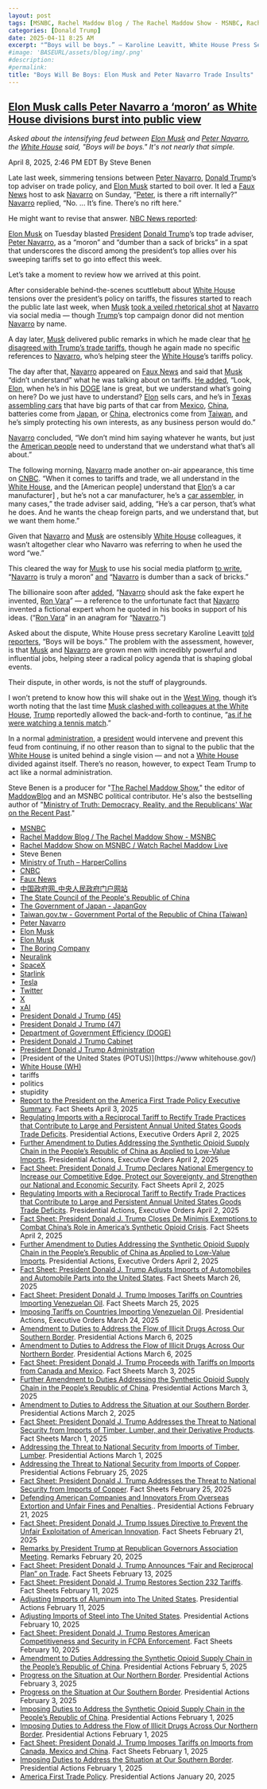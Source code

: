 ```yaml
---
layout: post
tags: [MSNBC, Rachel Maddow Blog / The Rachel Maddow Show - MSNBC, Rachel Maddow Show on MSNBC / Watch Rachel Maddow Live, Steve Benen, Ministry of Truth – HarperCollins, CNBC, Faux News, Taiwan.gov.tw - Government Portal of the Republic of China (Taiwan), 中国政府网_中央人民政府门户网站, The State Council of the People’s Republic of China, The Government of Japan - JapanGov, Peter Navarro, Elon Musk, Elon Musk, The Boring Company, Neuralink, SpaceX, Starlink, Tesla, Twitter, X, xAI, President Donald J Trump (45), President Donald J Trump (47), Department of Government Efficiency (DOGE), President Donald J Trump Cabinet, President Donald J Trump Administration, President of the United States (POTUS), White House (WH), tariffs, politics, stupidity]
categories: [Donald Trump]
date: 2025-04-11 8:25 AM
excerpt: "“Boys will be boys.” – Karoline Leavitt, White House Press Secretary"
#image: 'BASEURL/assets/blog/img/.png'
#description:
#permalink:
title: "Boys Will Be Boys: Elon Musk and Peter Navarro Trade Insults"
---
```



## [Elon Musk calls Peter Navarro a ‘moron’ as White House divisions burst into public view](https://www.msnbc.com/rachel-maddow-show/maddowblog/elon-musk-calls-peter-navarro-moron-white-house-divisions-burst-public-rcna200272)

*Asked about the intensifying feud between [Elon Musk](https://ir.tesla.com/corporate/elon-musk/) and [Peter Navarro](https://www.linkedin.com/in/peter-navarro-93167122/), the [White House](https://www.whitehouse.gov/) said, "Boys will be boys." It's not nearly that simple.*

April 8, 2025, 2:46 PM EDT
By Steve Benen

Late last week, simmering tensions between [Peter Navarro](https://www.linkedin.com/in/peter-navarro-93167122/), [Donald Trump](https://www.donaldjtrump.com/)’s top adviser on trade policy, and [Elon Musk](https://ir.tesla.com/corporate/elon-musk/) started to boil over. It led a [Faux News](https://www.foxnews.com/) host to ask [Navarro](https://www.linkedin.com/in/peter-navarro-93167122/) on Sunday, “[Peter](https://www.linkedin.com/in/peter-navarro-93167122/), is there a rift internally?” [Navarro](https://www.linkedin.com/in/peter-navarro-93167122/) replied, “No. ... It’s fine. There’s no rift here.”

He might want to revise that answer. [NBC News reported](https://www.nbcnews.com/politics/politics-news/elon-musk-zero-tariff-free-trade-zone-europe-rcna199849):

[Elon Musk](https://ir.tesla.com/corporate/elon-musk/) on Tuesday blasted [President](https://www.whitehouse.gov/) [Donald Trump](https://www.donaldjtrump.com/)’s top trade adviser, [Peter Navarro](https://www.linkedin.com/in/peter-navarro-93167122/), as a “moron” and “dumber than a sack of bricks” in a spat that underscores the discord among the president’s top allies over his sweeping tariffs set to go into effect this week.

Let’s take a moment to review how we arrived at this point.

After considerable behind-the-scenes scuttlebutt about [White House](https://www.whitehouse.gov/) tensions over the president’s policy on tariffs, the fissures started to reach the public late last week, when [Musk](https://ir.tesla.com/corporate/elon-musk/) [took a veiled rhetorical shot](https://x.com/elonmusk/status/1908392805841371225) at [Navarro](https://www.linkedin.com/in/peter-navarro-93167122/) via social media — though [Trump](https://www.donaldjtrump.com/)’s top campaign donor did not mention [Navarro](https://www.linkedin.com/in/peter-navarro-93167122/) by name.

A day later, [Musk](https://ir.tesla.com/corporate/elon-musk/) delivered public remarks in which he made clear that [he disagreed with Trump’s trade tariffs](https://www.nbcnews.com/politics/politics-news/elon-musk-zero-tariff-free-trade-zone-europe-rcna199849), though he again made no specific references to [Navarro](https://www.linkedin.com/in/peter-navarro-93167122/), who’s helping steer the [White House](https://www.whitehouse.gov/)’s tariffs policy.

The day after that, [Navarro](https://www.linkedin.com/in/peter-navarro-93167122/) appeared on [Faux News](https://www.foxnews.com/) and said that [Musk](https://ir.tesla.com/corporate/elon-musk/) “didn’t understand” what he was talking about on tariffs. [He added](https://bsky.app/profile/atrupar.com/post/3lm5obh5otz2o), “Look, [Elon](https://ir.tesla.com/corporate/elon-musk), when he’s in his [DOGE](https://www.doge.gov/) lane is great, but we understand what’s going on here? Do we just have to understand? [Elon](https://ir.tesla.com/corporate/elon-musk) sells cars, and he’s in [Texas](https://www.texas.gov/) [assembling cars](https://www.tesla.com/) that have big parts of that car from [Mexico](https://www.gob.mx/), [China](https://www.gov.cn/), batteries come from [Japan](https://www.japan.go.jp/), or [China](https://www.gov.cn/), electronics come from [Taiwan](https://www.taiwan.gov.tw/), and he’s simply protecting his own interests, as any business person would do.”

[Navarro](https://www.linkedin.com/in/peter-navarro-93167122/) concluded, “We don’t mind him saying whatever he wants, but just the [American people](https://www.usa.gov/) need to understand that we understand what that’s all about.”

The following morning, [Navarro](https://www.linkedin.com/in/peter-navarro-93167122/) made another on-air appearance, this time on [CNBC](https://www.cnbc.com/). “When it comes to tariffs and trade, we all understand in the [White House](https://www.whitehouse.gov/), and the [American people] understand that [Elon](https://ir.tesla.com/corporate/elon-musk)’s a car manufacturer]
, but he’s not a car manufacturer, he’s a [car assembler](https://www.tesla.com/), in many cases,” the trade adviser said, adding, “He’s a car person, that’s what he does. And he wants the cheap foreign parts, and we understand that, but we want them home.”

Given that [Navarro](https://www.linkedin.com/in/peter-navarro-93167122/) and [Musk](https://ir.tesla.com/corporate/elon-musk/) are ostensibly [White House](https://www.whitehouse.gov/) colleagues, it wasn’t altogether clear who Navarro was referring to when he used the word “we.”

This cleared the way for [Musk](https://ir.tesla.com/corporate/elon-musk/) to use his social media platform [to write](https://x.com/elonmusk/status/1909604085025956133), “[Navarro](https://www.linkedin.com/in/peter-navarro-93167122/) is truly a moron” [and](https://x.com/elonmusk/status/1909605316121198860) “[Navarro](https://www.linkedin.com/in/peter-navarro-93167122/) is dumber than a sack of bricks.”

The billionaire soon after [added](https://x.com/elonmusk/status/1909607096267760093), “[Navarro](https://www.linkedin.com/in/peter-navarro-93167122/) should ask the fake expert he invented, [Ron Vara](https://www.linkedin.com/in/peter-navarro-93167122/)” — a reference to the unfortunate fact that [Navarro](https://www.linkedin.com/in/peter-navarro-93167122/) invented a fictional expert whom he quoted in his books in support of his ideas. (“[Ron Vara](https://www.linkedin.com/in/peter-navarro-93167122/)” in an anagram for “[Navarro](https://www.linkedin.com/in/peter-navarro-93167122/).”)

Asked about the dispute, White House press secretary Karoline Leavitt [told reporters](https://bsky.app/profile/atrupar.com/post/3lmcyt3oid32s), “Boys will be boys.” The problem with the assessment, however, is that [Musk](https://ir.tesla.com/corporate/elon-musk/) and [Navarro](https://www.linkedin.com/in/peter-navarro-93167122/) are grown men with incredibly powerful and influential jobs, helping steer a radical policy agenda that is shaping global events.

Their dispute, in other words, is not the stuff of playgrounds.

I won’t pretend to know how this will shake out in the [West Wing](https://www.whitehouse.gov/), though it’s worth noting that the last time [Musk clashed with colleagues at the White House](https://www.msnbc.com/rachel-maddow-show/maddowblog/rubios-tenure-secretary-state-reaches-new-lows-reported-white-house-te-rcna195656), [Trump](https://www.donaldjtrump.com/) reportedly allowed the back-and-forth to continue, “[as if he were watching a tennis match](https://www.nytimes.com/2025/03/07/us/politics/trump-musk-doge-power.html).”

In a normal [administration](https://www.whitehouse.gov/administration/), a [president](https://www.whitehouse.gov/) would intervene and prevent this feud from continuing, if no other reason than to signal to the public that the [White House](https://www.whitehouse.gov/) is united behind a single vision — and not a [White House](https://www.whitehouse.gov/) divided against itself. There’s no reason, however, to expect Team Trump to act like a normal administration.


Steve Benen is a producer for "[The Rachel Maddow Show](https://www.msnbc.com/rachel-maddow-show)," the editor of [MaddowBlog](https://www.msnbc.com/maddowblog) and an MSNBC political contributor. He's also the bestselling author of "[Ministry of Truth: Democracy, Reality, and the Republicans' War on the Recent Past](https://www.harpercollins.com/products/ministry-of-truth-steve-benen)."

- [MSNBC](https://www.msnbc.com/)
- [Rachel Maddow Blog / The Rachel Maddow Show - MSNBC](https://www.msnbc.com/maddowblog)
- [Rachel Maddow Show on MSNBC / Watch Rachel Maddow Live](https://www.msnbc.com/rachel-maddow-show)
- Steve Benen 
- [Ministry of Truth – HarperCollins](https://www.harpercollins.com/products/ministry-of-truth-steve-benen)
- [CNBC](https://www.cnbc.com/)
- [Faux News](https://www.foxnews.com/)
- [中国政府网_中央人民政府门户网站](https://www.gov.cn/)
- [The State Council of the People's Republic of China](https://english.www.gov.cn/)
- [The Government of Japan - JapanGov](https://www.japan.go.jp/)
- [Taiwan.gov.tw - Government Portal of the Republic of China (Taiwan)](https://www.taiwan.gov.tw/)
- [Peter Navarro](https://www.linkedin.com/in/peter-navarro-93167122/) 
- [Elon Musk](https://ir.tesla.com/corporate/elon-musk)
- [Elon Musk](https://x.com/elonmusk/)
- [The Boring Company](https://www.boringcompany.com/)
- [Neuralink](https://neuralink.com/)
- [SpaceX](https://www.spacex.com/)
- [Starlink](https://www.starlink.com/)
- [Tesla](https://www.tesla.com/)
- [Twitter](https://twitter.com/)
- [ X ](https://x.com/)
- [xAI](https://x.ai/) 
- [President Donald J Trump (45)](https://trumpwhitehouse.archives.gov/)
- [President Donald J Trump (47)](https://www.whitehouse.gov/administration/)
- [Department of Government Efficiency (DOGE)](https://www.doge.gov/)
- [President Donald J Trump Cabinet](https://www.whitehouse.gov/administration/the-cabinet/)
- [President Donald J Trump Administration](https://www.whitehouse.gov/administration/)
- [President of the United States (POTUS)](https://www whitehouse.gov/)
- [White House (WH)](https://www.whitehouse.gov/)
- tariffs
- politics 
- stupidity 
- [Report to the President on the America First Trade Policy Executive Summary](https://www.whitehouse.gov/fact-sheets/2025/04/report-to-the-president-on-the-america-first-trade-policy-executive-summary/). Fact Sheets April 3, 2025
- [Regulating Imports with a Reciprocal Tariff to Rectify Trade Practices that Contribute to Large and Persistent Annual United States Goods Trade Deficits](https://www.whitehouse.gov/presidential-actions/2025/04/regulating-imports-with-a-reciprocal-tariff-to-rectify-trade-practices-that-contribute-to-large-and-persistent-annual-united-states-goods-trade-deficits/). Presidential Actions, Executive Orders April 2, 2025
- [Further Amendment to Duties Addressing the Synthetic Opioid Supply Chain in the People’s Republic of China as Applied to Low-Value Imports](https://www.whitehouse.gov/presidential-actions/2025/04/further-amendment-to-duties-addressing-the-synthetic-opioid-supply-chain-in-the-peoples-republic-of-china-as-applied-to-low-value-imports/). Presidential Actions, Executive Orders April 2, 2025
- [Fact Sheet: President Donald J. Trump Declares National Emergency to Increase our Competitive Edge, Protect our Sovereignty, and Strengthen our National and Economic Security](https://www.whitehouse.gov/fact-sheets/2025/04/fact-sheet-president-donald-j-trump-declares-national-emergency-to-increase-our-competitive-edge-protect-our-sovereignty-and-strengthen-our-national-and-economic-security/). Fact Sheets April 2, 2025
- [Regulating Imports with a Reciprocal Tariff to Rectify Trade Practices that Contribute to Large and Persistent Annual United States Goods Trade Deficits](https://www.whitehouse.gov/presidential-actions/2025/04/regulating-imports-with-a-reciprocal-tariff-to-rectify-trade-practices-that-contribute-to-large-and-persistent-annual-united-states-goods-trade-deficits/). Presidential Actions, Executive Orders April 2, 2025
- [Fact Sheet: President Donald J. Trump Closes De Minimis Exemptions to Combat China’s Role in America’s Synthetic Opioid Crisis](https://www.whitehouse.gov/fact-sheets/2025/04/fact-sheet-president-donald-j-trump-closes-de-minimis-exemptions-to-combat-chinas-role-in-americas-synthetic-opioid-crisis/). Fact Sheets April 2, 2025
- [Further Amendment to Duties Addressing the Synthetic Opioid Supply Chain in the People’s Republic of China as Applied to Low-Value Imports](https://www.whitehouse.gov/presidential-actions/2025/04/further-amendment-to-duties-addressing-the-synthetic-opioid-supply-chain-in-the-peoples-republic-of-china-as-applied-to-low-value-imports/). Presidential Actions, Executive Orders April 2, 2025
- [Fact Sheet: President Donald J. Trump Adjusts Imports of Automobiles and Automobile Parts into the United States](https://www.whitehouse.gov/fact-sheets/2025/03/fact-sheet-president-donald-j-trump-adjusts-imports-of-automobiles-and-automobile-parts-into-the-united-states/). Fact Sheets March 26, 2025
- [Fact Sheet: President Donald J. Trump Imposes Tariffs on Countries Importing Venezuelan Oil](https://www.whitehouse.gov/fact-sheets/2025/03/fact-sheet-president-donald-j-trump-imposes-tariffs-on-countries-importing-venezuelan-oil/). Fact Sheets March 25, 2025
- [Imposing Tariffs on Countries Importing Venezuelan Oil](https://www.whitehouse.gov/presidential-actions/2025/03/imposing-tariffs-on-countries-importing-venezuelan-oil/). Presidential Actions, Executive Orders March 24, 2025
- [Amendment to Duties to Address the Flow of Illicit Drugs Across Our Southern Border](https://www.whitehouse.gov/presidential-actions/2025/03/amendment-to-duties-to-address-the-flow-of-illicit-drugs-across-our-southern-border/). Presidential Actions March 6, 2025
- [Amendment to Duties to Address the Flow of Illicit Drugs Across Our Northern Border](https://www.whitehouse.gov/presidential-actions/2025/03/amendment-to-duties-to-address-the-flow-of-illicit-drugs-across-our-northern-border-0c3c/). Presidential Actions March 6, 2025
- [Fact Sheet: President Donald J. Trump Proceeds with Tariffs on Imports from Canada and Mexico](https://www.whitehouse.gov/fact-sheets/2025/03/fact-sheet-president-donald-j-trump-proceeds-with-tariffs-on-imports-from-canada-and-mexico/). Fact Sheets March 3, 2025
- [Further Amendment to Duties Addressing the Synthetic Opioid Supply Chain in the People’s Republic of China](https://www.whitehouse.gov/presidential-actions/2025/03/further-amendment-to-duties-addressing-the-synthetic-opioid-supply-chain-in-the-peoples-republic-of-china/). Presidential Actions March 3, 2025
- [Amendment to Duties to Address the Situation at our Southern Border](https://www.whitehouse.gov/presidential-actions/2025/03/amendment-to-duties-to-address-the-situation-at-our-southern-border/). Presidential Actions March 2, 2025
- [Fact Sheet: President Donald J. Trump Addresses the Threat to National Security from Imports of Timber, Lumber, and their Derivative Products](https://www.whitehouse.gov/fact-sheets/2025/03/fact-sheet-president-donald-j-trump-addresses-the-threat-to-national-security-from-imports-of-timber-lumber-and-their-derivative-products/). Fact Sheets March 1, 2025
- [Addressing the Threat to National Security from Imports of Timber, Lumber](https://www.whitehouse.gov/presidential-actions/2025/03/addressing-the-threat-to-national-security-from-imports-of-timber-lumber/). Presidential Actions March 1, 2025
- [Addressing the Threat to National Security from Imports of Copper](https://www.whitehouse.gov/presidential-actions/2025/02/addressing-the-threat-to-nationalsecurity-from-imports-of-copper/). Presidential Actions February 25, 2025
- [Fact Sheet: President Donald J. Trump Addresses the Threat to National Security from Imports of Copper](https://www.whitehouse.gov/fact-sheets/2025/02/fact-sheet-president-donald-j-trump-addresses-the-threat-to-national-security-from-imports-of-copper/). Fact Sheets February 25, 2025
- [Defending American Companies and Innovators From Overseas Extortion and Unfair Fines and Penalties](https://www.whitehouse.gov/presidential-actions/2025/02/defending-american-companies-and-innovators-from-overseas-extortion-and-unfair-fines-and-penalties/).. Presidential Actions February 21, 2025
- [Fact Sheet: President Donald J. Trump Issues Directive to Prevent the Unfair Exploitation of American Innovation](https://www.whitehouse.gov/fact-sheets/2025/02/fact-sheet-president-donald-j-trump-issues-directive-to-prevent-the-unfair-exploitation-of-american-innovation/). Fact Sheets February 21, 2025
- [Remarks by President Trump at Republican Governors Association Meeting](https://www.whitehouse.gov/remarks/2025/02/remarks-by-president-trump-at-republican-governors-association-meeting/). Remarks February 20, 2025
- [Fact Sheet: President Donald J. Trump Announces “Fair and Reciprocal Plan” on Trade](https://www.whitehouse.gov/fact-sheets/2025/02/fact-sheet-president-donald-j-trump-announces-fair-and-reciprocal-plan-on-trade/). Fact Sheets February 13, 2025
- [Fact Sheet: President Donald J. Trump Restores Section 232 Tariffs](https://www.whitehouse.gov/fact-sheets/2025/02/fact-sheet-president-donald-j-trump-restores-section-232-tariffs/). Fact Sheets February 11, 2025
- [Adjusting Imports of Aluminum into The United States](https://www.whitehouse.gov/presidential-actions/2025/02/adjusting-imports-of-aluminum-into-the-united-states/). Presidential Actions February 11, 2025
- [Adjusting Imports of Steel into The United States](https://www.whitehouse.gov/presidential-actions/2025/02/adjusting-imports-of-steel-into-the-united-states/). Presidential Actions February 10, 2025
- [Fact Sheet: President Donald J. Trump Restores American Competitiveness and Security in FCPA Enforcement](https://www.whitehouse.gov/fact-sheets/2025/02/fact-sheet-president-donald-j-trump-restores-american-competitiveness-and-security-in-fcpa-enforcement/). Fact Sheets February 10, 2025
- [Amendment to Duties Addressing the Synthetic Opioid Supply Chain in the People’s Republic of China](https://www.whitehouse.gov/presidential-actions/2025/02/amendment-to-duties-addressing-the-synthetic-opioid-supply-chain-in-the-peoples-republic-of-china/). Presidential Actions February 5, 2025
- [Progress on the Situation at Our Northern Border](https://www.whitehouse.gov/presidential-actions/2025/02/progress-on-the-situation-at-our-northern-border/). Presidential Actions February 3, 2025
- [Progress on the Situation at Our Southern Border](https://www.whitehouse.gov/presidential-actions/2025/02/progress-on-the-situation-at-our-southern-border/). Presidential Actions February 3, 2025
- [Imposing Duties to Address the Synthetic Opioid Supply Chain in the People’s Republic of China](https://www.whitehouse.gov/presidential-actions/2025/02/imposing-duties-to-address-the-synthetic-opioid-supply-chain-in-the-peoples-republic-of-china/). Presidential Actions February 1, 2025
- [Imposing Duties to Address the Flow of Illicit Drugs Across Our Northern Border](https://www.whitehouse.gov/presidential-actions/2025/02/imposing-duties-to-address-the-flow-of-illicit-drugs-across-our-national-border/). Presidential Actions February 1, 2025
- [Fact Sheet: President Donald J. Trump Imposes Tariffs on Imports from Canada, Mexico and China](https://www.whitehouse.gov/fact-sheets/2025/02/fact-sheet-president-donald-j-trump-imposes-tariffs-on-imports-from-canada-mexico-and-china/). Fact Sheets February 1, 2025
- [Imposing Duties to Address the Situation at Our Southern Border](https://www.whitehouse.gov/presidential-actions/2025/02/imposing-duties-to-address-the-situation-at-our-southern-border/). Presidential Actions February 1, 2025
- [America First Trade Policy](https://www.whitehouse.gov/presidential-actions/2025/01/america-first-trade-policy/). Presidential Actions January 20, 2025

